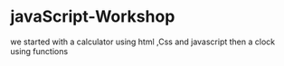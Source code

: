 # javaScript-Workshop

we started with a calculator using html ,Css and javascript
then a clock using functions
